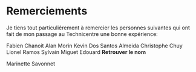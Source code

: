 # Remerciements  
Je tiens tout particuliérement à remercier les personnes suivantes qui ont fait de mon passage au Technicentre une bonne expérience:

Fabien Chanoit
Alan Morin
Kevin Dos Santos Almeida
Christophe Chuy
Lionel Ramos
Sylvain Miguet
Edouard **Retrouver le nom**

Marinette Savonnet
